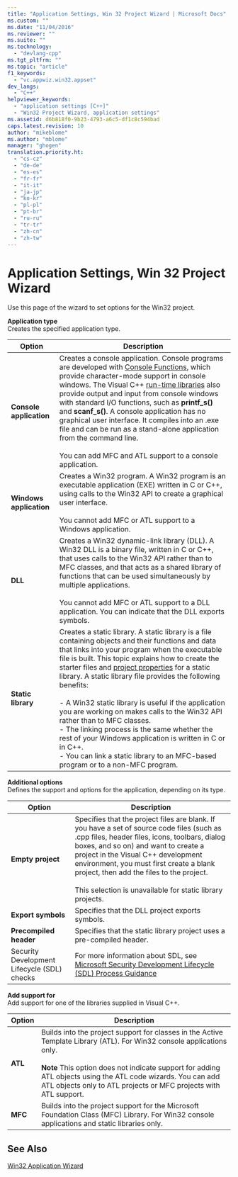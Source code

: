 ```yaml
---
title: "Application Settings, Win 32 Project Wizard | Microsoft Docs"
ms.custom: ""
ms.date: "11/04/2016"
ms.reviewer: ""
ms.suite: ""
ms.technology: 
  - "devlang-cpp"
ms.tgt_pltfrm: ""
ms.topic: "article"
f1_keywords: 
  - "vc.appwiz.win32.appset"
dev_langs: 
  - "C++"
helpviewer_keywords: 
  - "application settings [C++]"
  - "Win32 Project Wizard, application settings"
ms.assetid: d6b818f0-9b23-4793-a6c5-df1c8c594bad
caps.latest.revision: 10
author: "mikeblome"
ms.author: "mblome"
manager: "ghogen"
translation.priority.ht: 
  - "cs-cz"
  - "de-de"
  - "es-es"
  - "fr-fr"
  - "it-it"
  - "ja-jp"
  - "ko-kr"
  - "pl-pl"
  - "pt-br"
  - "ru-ru"
  - "tr-tr"
  - "zh-cn"
  - "zh-tw"
---
```

# Application Settings, Win 32 Project Wizard
Use this page of the wizard to set options for the Win32 project.  
  
 **Application type**  
 Creates the specified application type.  
  
|Option|Description|  
|------------|-----------------|  
|**Console application**|Creates a console application. Console programs are developed with [Console Functions](https://msdn.microsoft.com/en-us/library/ms813137.aspx), which provide character-mode support in console windows. The Visual C++ [run-time libraries](../c-runtime-library/c-run-time-library-reference.md) also provide output and input from console windows with standard I/O functions, such as **printf_s()** and **scanf_s()**. A console application has no graphical user interface. It compiles into an .exe file and can be run as a stand-alone application from the command line.<br /><br /> You can add MFC and ATL support to a console application.|  
|**Windows application**|Creates a Win32 program. A Win32 program is an executable application (EXE) written in C or C++, using calls to the Win32 API to create a graphical user interface.<br /><br /> You cannot add MFC or ATL support to a Windows application.|  
|**DLL**|Creates a Win32 dynamic-link library (DLL). A Win32 DLL is a binary file, written in C or C++, that uses calls to the Win32 API rather than to MFC classes, and that acts as a shared library of functions that can be used simultaneously by multiple applications.<br /><br /> You cannot add MFC or ATL support to a DLL application. You can indicate that the DLL exports symbols.|  
|**Static library**|Creates a static library. A static library is a file containing objects and their functions and data that links into your program when the executable file is built. This topic explains how to create the starter files and [project properties](../ide/property-pages-visual-cpp.md) for a static library. A static library file provides the following benefits:<br /><br /> -   A Win32 static library is useful if the application you are working on makes calls to the Win32 API rather than to MFC classes.<br />-   The linking process is the same whether the rest of your Windows application is written in C or in C++.<br />-   You can link a static library to an MFC-based program or to a non-MFC program.|  
  
 **Additional options**  
 Defines the support and options for the application, depending on its type.  
  
|Option|Description|  
|------------|-----------------|  
|**Empty project**|Specifies that the project files are blank. If you have a set of source code files (such as .cpp files, header files, icons, toolbars, dialog boxes, and so on) and want to create a project in the Visual C++ development environment, you must first create a blank project, then add the files to the project.<br /><br /> This selection is unavailable for static library projects.|  
|**Export symbols**|Specifies that the DLL project exports symbols.|  
|**Precompiled header**|Specifies that the static library project uses a pre-compiled header.|  
|Security Development Lifecycle (SDL) checks|For more information about SDL, see [Microsoft Security Development Lifecycle (SDL)  Process Guidance](../build/reference/sdl-enable-additional-security-checks.md)|  
  
 **Add support for**  
 Add support for one of the libraries supplied in Visual C++.  
  
|Option|Description|  
|------------|-----------------|  
|**ATL**|Builds into the project support for classes in the Active Template Library (ATL). For Win32 console applications only.<br /><br /> **Note** This option does not indicate support for adding ATL objects using the ATL code wizards. You can add ATL objects only to ATL projects or MFC projects with ATL support.|  
|**MFC**|Builds into the project support for the Microsoft Foundation Class (MFC) Library. For Win32 console applications and static libraries only.|  
  
## See Also  
 [Win32 Application Wizard](../windows/win32-application-wizard.md)   
